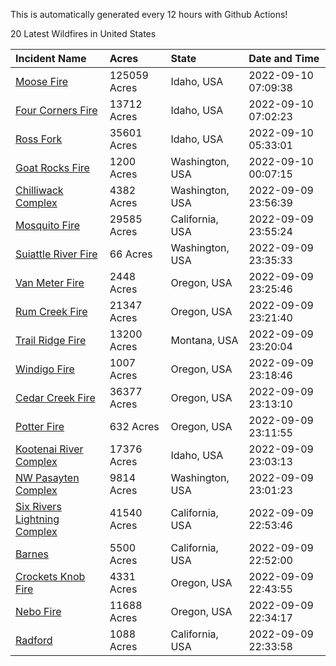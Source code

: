 This is automatically generated every 12 hours with Github Actions!

20 Latest Wildfires in United States

 | Incident Name | Acres | State | Date and Time |
|:---|:---|:---|:---|
| [Moose Fire](https://inciweb.nwcg.gov/incident/8249/) | 125059 Acres | Idaho, USA | 2022-09-10 07:09:38 |
| [Four Corners Fire](https://inciweb.nwcg.gov/incident/8331/) | 13712 Acres | Idaho, USA | 2022-09-10 07:02:23 |
| [Ross Fork](https://inciweb.nwcg.gov/incident/8375/) | 35601 Acres | Idaho, USA | 2022-09-10 05:33:01 |
| [Goat Rocks Fire](https://inciweb.nwcg.gov/incident/8415/) | 1200 Acres | Washington, USA | 2022-09-10 00:07:15 |
| [Chilliwack Complex](https://inciweb.nwcg.gov/incident/8394/) | 4382 Acres | Washington, USA | 2022-09-09 23:56:39 |
| [Mosquito Fire](https://inciweb.nwcg.gov/incident/8398/) | 29585 Acres | California, USA | 2022-09-09 23:55:24 |
| [Suiattle River Fire](https://inciweb.nwcg.gov/incident/8396/) | 66 Acres | Washington, USA | 2022-09-09 23:35:33 |
| [Van Meter Fire](https://inciweb.nwcg.gov/incident/8405/) | 2448 Acres | Oregon, USA | 2022-09-09 23:25:46 |
| [Rum Creek Fire](https://inciweb.nwcg.gov/incident/8348/) | 21347 Acres | Oregon, USA | 2022-09-09 23:21:40 |
| [Trail Ridge Fire](https://inciweb.nwcg.gov/incident/8365/) | 13200 Acres | Montana, USA | 2022-09-09 23:20:04 |
| [Windigo Fire](https://inciweb.nwcg.gov/incident/8292/) | 1007 Acres | Oregon, USA | 2022-09-09 23:18:46 |
| [Cedar Creek Fire](https://inciweb.nwcg.gov/incident/8307/) | 36377 Acres | Oregon, USA | 2022-09-09 23:13:10 |
| [Potter Fire](https://inciweb.nwcg.gov/incident/8291/) | 632 Acres | Oregon, USA | 2022-09-09 23:11:55 |
| [Kootenai River Complex ](https://inciweb.nwcg.gov/incident/8378/) | 17376 Acres | Idaho, USA | 2022-09-09 23:03:13 |
| [NW Pasayten Complex](https://inciweb.nwcg.gov/incident/8397/) | 9814 Acres | Washington, USA | 2022-09-09 23:01:23 |
| [Six Rivers Lightning Complex](https://inciweb.nwcg.gov/incident/8312/) | 41540 Acres | California, USA | 2022-09-09 22:53:46 |
| [Barnes ](https://inciweb.nwcg.gov/incident/8403/) | 5500 Acres | California, USA | 2022-09-09 22:52:00 |
| [Crockets Knob Fire](https://inciweb.nwcg.gov/incident/8355/) | 4331 Acres | Oregon, USA | 2022-09-09 22:43:55 |
| [Nebo Fire](https://inciweb.nwcg.gov/incident/8363/) | 11688 Acres | Oregon, USA | 2022-09-09 22:34:17 |
| [Radford](https://inciweb.nwcg.gov/incident/8390/) | 1088 Acres | California, USA | 2022-09-09 22:33:58 |
